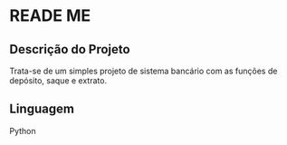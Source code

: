 # READE ME

## Descrição do Projeto
  Trata-se de um simples projeto de sistema bancário com as funções de depósito, saque e extrato.

## Linguagem
  Python

